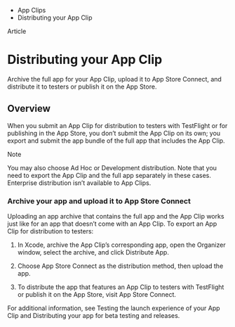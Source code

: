 

- App Clips
-  Distributing your App Clip 

Article

# Distributing your App Clip

Archive the full app for your App Clip, upload it to App Store Connect, and distribute it to testers or publish it on the App Store.

## Overview

When you submit an App Clip for distribution to testers with TestFlight or for publishing in the App Store, you don’t submit the App Clip on its own; you export and submit the app bundle of the full app that includes the App Clip.

Note

You may also choose Ad Hoc or Development distribution. Note that you need to export the App Clip and the full app separately in these cases. Enterprise distribution isn’t available to App Clips.

### Archive your app and upload it to App Store Connect

Uploading an app archive that contains the full app and the App Clip works just like for an app that doesn’t come with an App Clip. To export an App Clip for distribution to testers:

1.  In Xcode, archive the App Clip’s corresponding app, open the Organizer window, select the archive, and click Distribute App.

2.  Choose App Store Connect as the distribution method, then upload the app.

3.  To distribute the app that features an App Clip to testers with TestFlight or publish it on the App Store, visit App Store Connect.

For additional information, see Testing the launch experience of your App Clip and Distributing your app for beta testing and releases.

